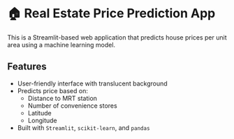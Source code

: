 # 🏠 Real Estate Price Prediction App

This is a Streamlit-based web application that predicts house prices per unit area using a machine learning model.

## Features

- User-friendly interface with translucent background
- Predicts price based on:
  - Distance to MRT station
  - Number of convenience stores
  - Latitude
  - Longitude
- Built with `Streamlit`, `scikit-learn`, and `pandas`
